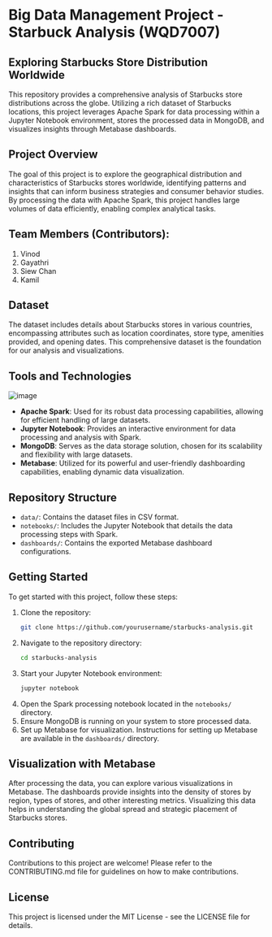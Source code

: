 # Big Data Management Project - Starbuck Analysis (WQD7007)
   
## Exploring Starbucks Store Distribution Worldwide

This repository provides a comprehensive analysis of Starbucks store distributions across the globe. Utilizing a rich dataset of Starbucks locations, this project leverages Apache Spark for data processing within a Jupyter Notebook environment, stores the processed data in MongoDB, and visualizes insights through Metabase dashboards.

## Project Overview

The goal of this project is to explore the geographical distribution and characteristics of Starbucks stores worldwide, identifying patterns and insights that can inform business strategies and consumer behavior studies. By processing the data with Apache Spark, this project handles large volumes of data efficiently, enabling complex analytical tasks.

## Team Members (Contributors):
1. Vinod
2. Gayathri
3. Siew Chan
4. Kamil
   
## Dataset

The dataset includes details about Starbucks stores in various countries, encompassing attributes such as location coordinates, store type, amenities provided, and opening dates. This comprehensive dataset is the foundation for our analysis and visualizations.

## Tools and Technologies

![image](https://github.com/rezkmike-study/starbuck-analysis/assets/156246227/9ee2d118-9ea2-40d9-b99b-f34900a3c4d1)

- **Apache Spark**: Used for its robust data processing capabilities, allowing for efficient handling of large datasets.
- **Jupyter Notebook**: Provides an interactive environment for data processing and analysis with Spark.
- **MongoDB**: Serves as the data storage solution, chosen for its scalability and flexibility with large datasets.
- **Metabase**: Utilized for its powerful and user-friendly dashboarding capabilities, enabling dynamic data visualization.

## Repository Structure

- `data/`: Contains the dataset files in CSV format.
- `notebooks/`: Includes the Jupyter Notebook that details the data processing steps with Spark.
- `dashboards/`: Contains the exported Metabase dashboard configurations.

## Getting Started

To get started with this project, follow these steps:

1. Clone the repository:
   ```bash
   git clone https://github.com/yourusername/starbucks-analysis.git
   ```
2. Navigate to the repository directory:
   ```bash
   cd starbucks-analysis
   ```
3. Start your Jupyter Notebook environment:
   ```bash
   jupyter notebook
   ```
4. Open the Spark processing notebook located in the `notebooks/` directory.
5. Ensure MongoDB is running on your system to store processed data.
6. Set up Metabase for visualization. Instructions for setting up Metabase are available in the `dashboards/` directory.

## Visualization with Metabase

After processing the data, you can explore various visualizations in Metabase. The dashboards provide insights into the density of stores by region, types of stores, and other interesting metrics. Visualizing this data helps in understanding the global spread and strategic placement of Starbucks stores.

## Contributing

Contributions to this project are welcome! Please refer to the CONTRIBUTING.md file for guidelines on how to make contributions.

## License

This project is licensed under the MIT License - see the LICENSE file for details.

